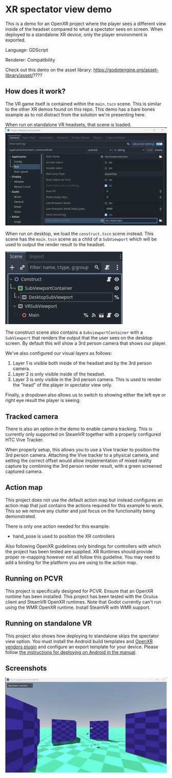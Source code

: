# XR spectator view demo

This is a demo for an OpenXR project where the player sees a different view inside of the headset
compared to what a spectator sees on screen.
When deployed to a standalone XR device, only the player environment is exported.

Language: GDScript

Renderer: Compatibility

Check out this demo on the asset library: https://godotengine.org/asset-library/asset/????

## How does it work?

The VR game itself is contained within the `main.tscn` scene. This is similar to the other XR demos found on this repo.
This demo has a bare bones example as to not distract from the solution we're presenting here.

When run on standalone VR headsets, that scene is loaded.
![Project setup](screenshots/project_setup_main_scene.png)

When run on desktop, we load the `construct.tscn` scene instead. This scene has the `main.tscn` scene as a child of a
`SubViewport` which will be used to output the render result to the headset.

![Construct scene](screenshots/construct_scene.png)

The construct scene also contains a `SubviewportContainer` with a `SubViewport` that renders the output that the user
sees on the desktop screen.
By default this will show a 3rd person camera that shows our player.

We've also configured our visual layers as follows:
1. Layer 1 is visible both inside of the headset and by the 3rd person camera.
2. Layer 2 is only visible inside of the headset.
3. Layer 3 is only visible in the 3rd person camera.
This is used to render the "head" of the player in spectator view only.

Finally, a dropdown also allows us to switch to showing either the left eye or right eye result the player is seeing.

## Tracked camera

There is also an option in the demo to enable camera tracking.
This is currently only supported on SteamVR together with a properly configured HTC Vive Tracker.

When properly setup, this allows you to use a Vive tracker to position the 3rd person camera.
Attaching the Vive tracker to a physical camera, and setting the correct offset would allow
implementation of mixed reality capture by combining the 3rd person render result,
with a green screened captured camera.

## Action map

This project does not use the default action map but instead configures an action map that just contains the actions required for this example to work. This so we remove any clutter and just focus on the functionality being demonstrated.

There is only one action needed for this example:
- hand_pose is used to position the XR controllers

Also following OpenXR guidelines only bindings for controllers with which the project has been tested are supplied. XR Runtimes should provide proper re-mapping however not all follow this guideline. You may need to add a binding for the platform you are using to the action map.

## Running on PCVR

This project is specifically designed for PCVR. Ensure that an OpenXR runtime has been installed.
This project has been tested with the Oculus client and SteamVR OpenXR runtimes.
Note that Godot currently can't run using the WMR OpenXR runtime. Install SteamVR with WMR support.

## Running on standalone VR

This project also shows how deploying to standalone skips the spectator view option.
You must install the Android build templates and [OpenXR vendors plugin](https://github.com/GodotVR/godot_openxr_vendors/releases) and configure an export template for your device.
Please follow [the instructions for deploying on Android in the manual](https://docs.godotengine.org/en/stable/tutorials/xr/deploying_to_android.html).

## Screenshots

![Screenshot](screenshots/spectator_view_demo.png)
